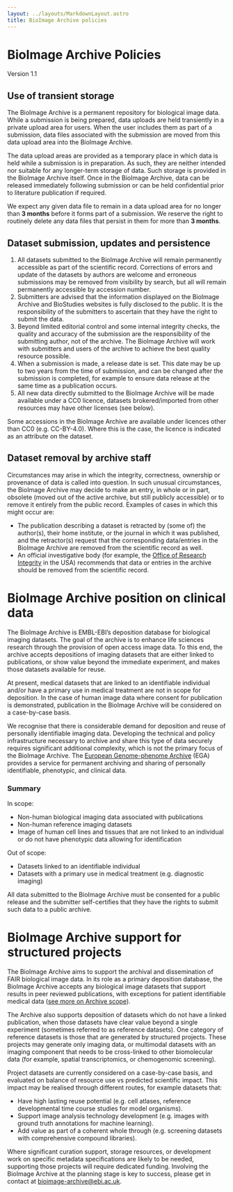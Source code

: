 ```yaml
---
layout: ../layouts/MarkdownLayout.astro
title: BioImage Archive policies
---
```


# BioImage Archive Policies

Version 1.1

## Use of transient storage

The BioImage Archive is a permanent repository for biological image data. While a submission is being prepared, data uploads are held transiently in a private upload area for users. When the user includes them as part of a submission, data files associated with the submission are moved from this data upload area into the BioImage Archive.

The data upload areas are provided as a temporary place in which data is held while a submission is in preparation. As such, they are neither intended nor suitable for any longer-term storage of data. Such storage is provided in the BioImage Archive itself. Once in the BioImage Archive, data can be released immediately following submission or can be held confidential prior to literature publication if required.

We expect any given data file to remain in a data upload area for no longer than **3 months** before it forms part of a submission. We reserve the right to routinely delete any data files that persist in them for more than **3 months**.

## Dataset submission, updates and persistence

1. All datasets submitted to the BioImage Archive will remain permanently accessible as part of the scientific record. Corrections of errors and update of the datasets by authors are welcome and erroneous submissions may be removed from visibility by search, but all will remain permanently accessible by accession number.
2. Submitters are advised that the information displayed on the BioImage Archive and BioStudies websites is fully disclosed to the public. It is the responsibility of the submitters to ascertain that they have the right to submit the data.
3. Beyond limited editorial control and some internal integrity checks, the quality and accuracy of the submission are the responsibility of the submitting author, not of the archive. The BioImage Archive will work with submitters and users of the archive to achieve the best quality resource possible.
4. When a submission is made, a release date is set. This date may be up to two years from the time of submission, and can be changed after the submission is completed, for example to ensure data release at the same time as a publication occurs.
5. All new data directly submitted to the BioImage Archive will be made available under a CC0 licence, datasets brokered/imported from other resources may have other licenses (see below).

Some accessions in the BioImage Archive are available under licences other than CC0 (e.g. CC-BY-4.0). Where this is the case, the licence is indicated as an attribute on the dataset.

## Dataset removal by archive staff

Circumstances may arise in which the integrity, correctness, ownership or provenance of data is called into question. In such unusual circumstances, the BioImage Archive may decide to make an entry, in whole or in part, obsolete (moved out of the active archive, but still publicly accessible) or to remove it entirely from the public record. Examples of cases in which this might occur are:

* The publication describing a dataset is retracted by (some of) the author(s), their home institute, or the journal in which it was published, and the retractor(s) request that the corresponding data/entries in the BioImage Archive are removed from the scientific record as well.
* An official investigative body (for example, the [Office of Research Integrity](https://ori.hhs.gov/) in the USA) recommends that data or entries in the archive should be removed from the scientific record.

# BioImage Archive position on clinical data

The BioImage Archive is EMBL-EBI’s deposition database for biological imaging datasets. The goal of the archive is to enhance life sciences research through the provision of open access image data. To this end, the archive accepts depositions of imaging datasets that are either linked to publications, or show value beyond the immediate experiment, and makes those datasets available for reuse.

At present, medical datasets that are linked to an identifiable individual and/or have a primary use in medical treatment are not in scope for deposition. In the case of human image data where consent for publication is demonstrated, publication in the BioImage Archive will be considered on a case-by-case basis.

We recognise that there is considerable demand for deposition and reuse of personally identifiable imaging data. Developing the technical and policy infrastructure necessary to archive and share this type of data securely requires significant additional complexity, which is not the primary focus of the BioImage Archive. The [European Genome-phenome Archive](https://ega-archive.org/) (EGA) provides a service for permanent archiving and sharing of personally identifiable, phenotypic, and clinical data.

### Summary

In scope:

* Non-human biological imaging data associated with publications
* Non-human reference imaging datasets
* Image of human cell lines and tissues that are not linked to an individual or do not have phenotypic data allowing for identification

Out of scope:

* Datasets linked to an identifiable individual
* Datasets with a primary use in medical treatment (e.g. diagnostic imaging)

All data submitted to the BioImage Archive must be consented for a public release and the submitter self-certifies that they have the rights to submit such data to a public archive.

# BioImage Archive support for structured projects

The BioImage Archive aims to support the archival and dissemination of FAIR biological image data. In its role as a primary deposition database, the BioImage Archive accepts any biological image datasets that support results in peer reviewed publications, with exceptions for patient identifiable medical data ([see more on Archive scope](/scope)).

The Archive also supports deposition of datasets which do not have a linked publication, when those datasets have clear value beyond a single experiment (sometimes referred to as reference datasets). One category of reference datasets is those that are generated by structured projects. These projects may generate only imaging data, or multimodal datasets with an imaging component that needs to be cross-linked to other biomolecular data (for example, spatial transcriptomics, or chemogenomic screening). 

Project datasets are currently considered on a case-by-case basis, and evaluated on balance of resource use vs predicted scientific impact. This impact may be realised through different routes, for example datasets that:

* Have high lasting reuse potential (e.g. cell atlases, reference developmental time course studies for model organisms).
* Support image analysis technology development (e.g. images with ground truth annotations for machine learning).
* Add value as part of a coherent whole through (e.g. screening datasets with comprehensive compound libraries).

Where significant curation support, storage resources, or development work on specific metadata specifications are likely to be needed, supporting those projects will require dedicated funding. Involving the BioImage Archive at the planning stage is key to success, please get in contact at [bioimage-archive@ebi.ac.uk](mailto:bioimage-archive@ebi.ac.uk).
